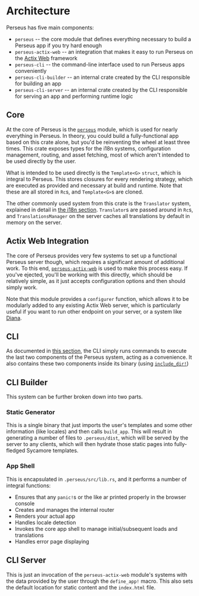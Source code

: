 # Architecture

Perseus has five main components:

-   `perseus` -- the core module that defines everything necessary to build a Perseus app if you try hard enough
-   `perseus-actix-web` -- an integration that makes it easy to run Perseus on the [Actix Web](https://actix.rs) framework
-   `perseus-cli` -- the command-line interface used to run Perseus apps conveniently
-   `perseus-cli-builder` -- an internal crate created by the CLI responsible for building an app
-   `perseus-cli-server` -- an internal crate created by the CLI responsible for serving an app and performing runtime logic

## Core

At the core of Perseus is the [`perseus`](https://docs.rs/perseus) module, which is used for nearly everything in Perseus. In theory, you could build a fully-functional app based on this crate alone, but you'd be reinventing the wheel at least three times. This crate exposes types for the i18n systems, configuration management, routing, and asset fetching, most of which aren't intended to be used directly by the user.

What is intended to be used directly is the `Template<G>` `struct`, which is integral to Perseus. This stores closures for every rendering strategy, which are executed as provided and necessary at build and runtime. Note that these are all stored in `Rc`s, and `Template<G>`s are cloned.

The other commonly used system from this crate is the `Translator` system, explained in detail in [the i18n section](:i18n/intro). `Translator`s are passed around in `Rc`s, and `TranslationsManager` on the server caches all translations by default in memory on the server.

## Actix Web Integration

The core of Perseus provides very few systems to set up a functional Perseus server though, which requires a significant amount of additional work. To this end, [`perseus-actix-web`](https://docs.rs/perseus-actix-web) is used to make this process easy. If you've ejected, you'll be working with this directly, which should be relatively simple, as it just accepts configuration options and then should simply work.

Note that this module provides a `configurer` function, which allows it to be modularly added to any existing Actix Web server, which is particularly useful if you want to run other endpoint on your server, or a system like [Diana](https://github.com/arctic-hen7/diana).

## CLI

As documented in [this section](:cli), the CLI simply runs commands to execute the last two components of the Perseus system, acting as a convenience. It also contains these two components inside its binary (using [`include_dir!`](https://github.com/Michael-F-Bryan/include_dir))

## CLI Builder

This system can be further broken down into two parts.

### Static Generator

This is a single binary that just imports the user's templates and some other information (like locales) and then calls `build_app`. This will result in generating a number of files to `.perseus/dist`, which will be served by the server to any clients, which will then hydrate those static pages into fully-fledged Sycamore templates.

### App Shell

This is encapsulated in `.perseus/src/lib.rs`, and it performs a number of integral functions:

-   Ensures that any `panic!`s or the like ar printed properly in the browser console
-   Creates and manages the internal router
-   Renders your actual app
-   Handles locale detection
-   Invokes the core app shell to manage initial/subsequent loads and translations
-   Handles error page displaying

## CLI Server

This is just an invocation of the `perseus-actix-web` module's systems with the data provided by the user through the `define_app!` macro. This also sets the default location for static content and the `index.html` file.
